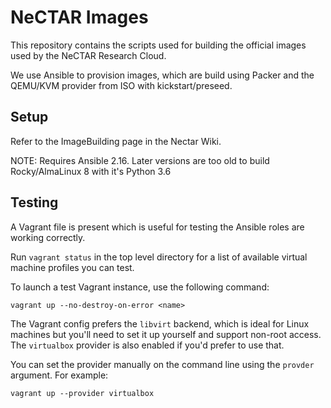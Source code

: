 NeCTAR Images
=============

This repository contains the scripts used for building the official images
used by the NeCTAR Research Cloud.

We use Ansible to provision images, which are build using Packer and the
QEMU/KVM provider from ISO with kickstart/preseed.

Setup
-----

Refer to the ImageBuilding page in the Nectar Wiki.

NOTE: Requires Ansible 2.16. Later versions are too old to build Rocky/AlmaLinux 8
with it's Python 3.6


Testing
-------

A Vagrant file is present which is useful for testing the Ansible roles
are working correctly.

Run `vagrant status` in the top level directory for a list of available
virtual machine profiles you can test.

To launch a test Vagrant instance, use the following command:
```
vagrant up --no-destroy-on-error <name>
```

The Vagrant config prefers the `libvirt` backend, which is ideal for Linux
machines but you'll need to set it up yourself and support non-root access.
The `virtualbox` provider is also enabled if you'd prefer to use that.

You can set the provider manually on the command line using the `provder`
argument. For example:

```
vagrant up --provider virtualbox
```
